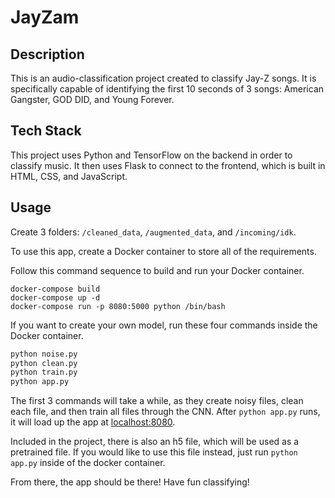 # JayZam

## Description

This is an audio-classification project created to classify Jay-Z songs. It is specifically capable of identifying the first 10 seconds of 3 songs: American Gangster, GOD DID, and Young Forever.

## Tech Stack

This project uses Python and TensorFlow on the backend in order to classify music. It then uses Flask to connect to the frontend, which is built in HTML, CSS, and JavaScript.

## Usage

Create 3 folders: `/cleaned_data`, `/augmented_data`, and `/incoming/idk`.

To use this app, create a Docker container to store all of the requirements.

Follow this command sequence to build and run your Docker container.

```shell
docker-compose build
docker-compose up -d
docker-compose run -p 8080:5000 python /bin/bash
```

If you want to create your own model, run these four commands inside the Docker container.

```python
python noise.py
python clean.py
python train.py
python app.py
```

The first 3 commands will take a while, as they create noisy files, clean each file, and then train all files through the CNN. After `python app.py` runs, it will load up the app at [localhost:8080](http://localhost:8080).

Included in the project, there is also an h5 file, which will be used as a pretrained file. If you would like to use this file instead, just run `python app.py` inside of the docker container.

From there, the app should be there! Have fun classifying!
